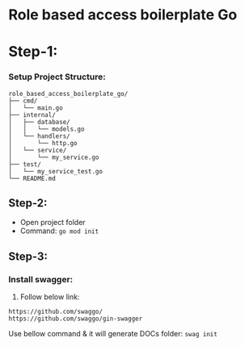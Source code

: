 # Role based access boilerplate Go
# Step-1:
### Setup Project Structure:
```
role_based_access_boilerplate_go/
├── cmd/
│   └── main.go
├── internal/
│   ├── database/
│   │   └── models.go
│   └── handlers/
│       └── http.go
│   └── service/
│       └── my_service.go
├── test/
│   └── my_service_test.go
└── README.md
```
## Step-2:
- Open project folder
- Command: `go mod init`

## Step-3:
### Install swagger:
1. Follow below link:
```
https://github.com/swaggo/
https://github.com/swaggo/gin-swagger
```
Use bellow command & it will generate DOCs folder:
`swag init`


